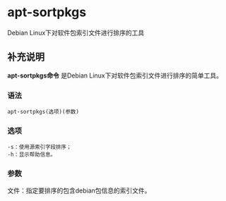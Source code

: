 #  apt-sortpkgs

Debian Linux下对软件包索引文件进行排序的工具

##  补充说明

**apt-sortpkgs命令** 是Debian Linux下对软件包索引文件进行排序的简单工具。

###  语法

    
    
    apt-sortpkgs(选项)(参数)
    

###  选项

    
    
    -s：使用源索引字段排序；
    -h：显示帮助信息。
    

###  参数

文件：指定要排序的包含debian包信息的索引文件。

